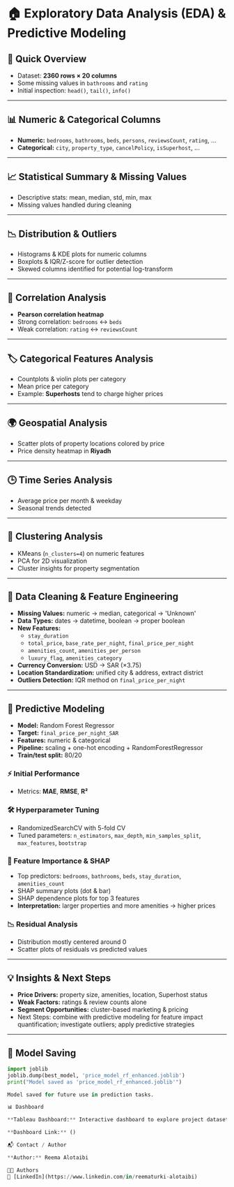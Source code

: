 # 🏠 Exploratory Data Analysis (EDA) & Predictive Modeling

## 🔹 Quick Overview
- Dataset: **2360 rows × 20 columns**  
- Some missing values in `bathrooms` and `rating`  
- Initial inspection: `head()`, `tail()`, `info()`

---

## 📊 Numeric & Categorical Columns
- **Numeric:** `bedrooms`, `bathrooms`, `beds`, `persons`, `reviewsCount`, `rating`, ...  
- **Categorical:** `city`, `property_type`, `cancelPolicy`, `isSuperhost`, ...

---

## 📈 Statistical Summary & Missing Values
- Descriptive stats: mean, median, std, min, max  
- Missing values handled during cleaning  

---

## 📉 Distribution & Outliers
- Histograms & KDE plots for numeric columns  
- Boxplots & IQR/Z-score for outlier detection  
- Skewed columns identified for potential log-transform  

---

## 🔗 Correlation Analysis
- **Pearson correlation heatmap**  
- Strong correlation: `bedrooms` ↔ `beds`  
- Weak correlation: `rating` ↔ `reviewsCount`  

---

## 🏷️ Categorical Features Analysis
- Countplots & violin plots per category  
- Mean price per category  
- Example: **Superhosts** tend to charge higher prices  

---

## 🌍 Geospatial Analysis
- Scatter plots of property locations colored by price  
- Price density heatmap in **Riyadh**  

---

## 🕒 Time Series Analysis
- Average price per month & weekday  
- Seasonal trends detected  

---

## 🔢 Clustering Analysis
- KMeans (`n_clusters=4`) on numeric features  
- PCA for 2D visualization  
- Cluster insights for property segmentation  

---

## 🧹 Data Cleaning & Feature Engineering
- **Missing Values:** numeric → median, categorical → 'Unknown'  
- **Data Types:** dates → datetime, boolean → proper boolean  
- **New Features:**
  - `stay_duration`  
  - `total_price`, `base_rate_per_night`, `final_price_per_night`  
  - `amenities_count`, `amenities_per_person`  
  - `luxury_flag`, `amenities_category`  
- **Currency Conversion:** USD → SAR (×3.75)  
- **Location Standardization:** unified city & address, extract district  
- **Outliers Detection:** IQR method on `final_price_per_night`  

---

## 🤖 Predictive Modeling
- **Model:** Random Forest Regressor  
- **Target:** `final_price_per_night_SAR`  
- **Features:** numeric & categorical  
- **Pipeline:** scaling + one-hot encoding + RandomForestRegressor  
- **Train/test split:** 80/20  

### ⚡ Initial Performance
- Metrics: **MAE**, **RMSE**, **R²**  

### 🛠️ Hyperparameter Tuning
- RandomizedSearchCV with 5-fold CV  
- Tuned parameters: `n_estimators`, `max_depth`, `min_samples_split`, `max_features`, `bootstrap`  

### 🌟 Feature Importance & SHAP
- Top predictors: `bedrooms`, `bathrooms`, `beds`, `stay_duration`, `amenities_count`  
- SHAP summary plots (dot & bar)  
- SHAP dependence plots for top 3 features  
- **Interpretation:** larger properties and more amenities → higher prices  

### 📉 Residual Analysis
- Distribution mostly centered around 0  
- Scatter plots of residuals vs predicted values  

---

## 💡 Insights & Next Steps
- **Price Drivers:** property size, amenities, location, Superhost status  
- **Weak Factors:** ratings & review counts alone  
- **Segment Opportunities:** cluster-based marketing & pricing  
- Next Steps: combine with predictive modeling for feature impact quantification; investigate outliers; apply predictive strategies  

---

## 💾 Model Saving
```python
import joblib
joblib.dump(best_model, 'price_model_rf_enhanced.joblib')
print("Model saved as 'price_model_rf_enhanced.joblib'")

Model saved for future use in prediction tasks.

📊 Dashboard

**Tableau Dashboard:** Interactive dashboard to explore project dataset insights.

**Dashboard Link:** ()

📬 Contact / Author

**Author:** Reema Alotaibi

👩‍💻 Authors  
🔗 [LinkedIn](https://www.linkedin.com/in/reematurki-alotaibi)
